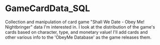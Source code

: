 # GameCardData_SQL
Collection and manipulation of card game "Shall We Date - Obey Me! Nightbringer" data I'm interested in.
I look at the distribution of the game's cards based on character, type, and monetary value! 
I'll add cards and other various info to the 'ObeyMe Database' as the game releases them.
